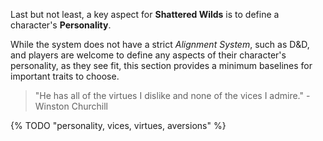 Last but not least, a key aspect for **Shattered Wilds** is to define a character's **Personality**.

While the system does not have a strict _Alignment System_, such as D&D, and players are welcome to define any aspects of their character's personality, as they see fit, this section provides a minimum baselines for important traits to choose.

> "He has all of the virtues I dislike and none of the vices I admire." - Winston Churchill

{% TODO "personality, vices, virtues, aversions" %}
